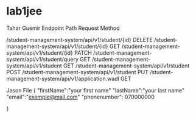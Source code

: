 # lab1jee

Tahar Guemir
Endpoint Path                                       Request Method

/student-management-system/api/v1/student/{id} 	    DELETE
/student-management-system/api/v1/student/{id} 	    GET
/student-management-system/api/v1/student/{id} 	    PATCH
/student-management-system/api/v1/student/query 	  GET
/student-management-system/api/v1/student 	        GET
/student-management-system/api/v1/student 	        POST
/student-management-system/api/v1/student 	        PUT
/student-management-system/api/v1/application.wadl 	GET

Jason File 
{
    "firstName":"your first name"
    "lastName":"your last name"
    "email":"exemple@mail.com"
    "phonenumber": 070000000

}
